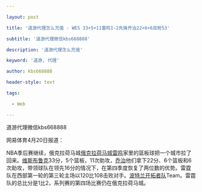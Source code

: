 ---
layout: post
title: '道游代理怎么充值 - WES 33+5+11雷鸣1-2先锋乔治22+6+6双枪53'
subtitle: '道游代理微信kbs668888'
description: '道游代理怎么充值'
keyword: '道游, 代理'
author: kbs668888
header-style: text
tags:
  - Web
---
道游代理微信kbs668888

网易体育4月20日报道：

NBA季后赛继续，俄克拉荷马城[俄克拉荷马城雷鸣](/keywords/9/f/96f79706961f/1.html
"雷霆队")家里的篮板球把一个城市拉了回来。[维斯布鲁克](/keywords/7/f/7ef465af5e039c81514b/1.html
"维斯布鲁克")33分，5个篮板，11次助攻，[乔治](/keywords/4/5/4e546cbb/1.html
"乔治")他们拿下22分、6个篮板和6次助攻，带领球队在领先16分的情况下，在第四季度恢复了两位数的优势。雷霆队在西部第一轮的第三轮主场以120比108击败对手。[波特兰开拓者队](/keywords/6/e/6ce2727951705f0062d38005/1.html
"波特兰开拓者")Team。雷霆队的总比分是1比2，系列赛的第四场比赛仍在俄克拉荷马城。

